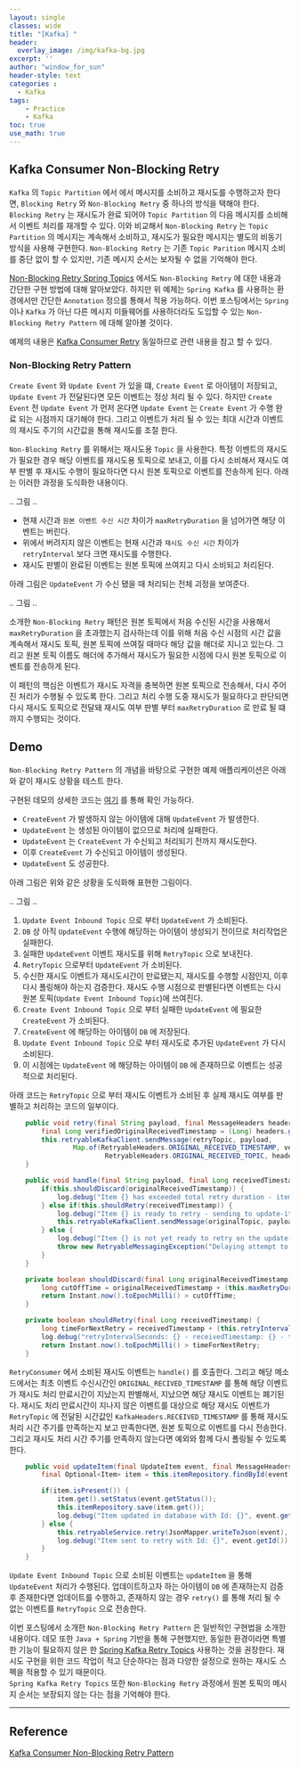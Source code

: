 ```yaml
--- 
layout: single
classes: wide
title: "[Kafka] "
header:
  overlay_image: /img/kafka-bg.jpg
excerpt: ''
author: "window_for_sun"
header-style: text
categories :
  - Kafka
tags:
    - Practice
    - Kafka
toc: true
use_math: true
---
```


## Kafka Consumer Non-Blocking Retry
`Kafka` 의 `Topic Partition` 에서 에서 메시지를 소비하고 재시도를 수행하고자 한다면, 
`Blocking Retry` 와 `Non-Blocking Retry` 중 하나의 방식을 택해야 한다. 
`Blocking Retry` 는 재시도가 완료 되어야 `Topic Partition` 의 다음 메시지를 소비해서 이벤트 처리를 재개할 수 있다. 
이와 비교해서 `Non-Blocking Retry` 는 `Topic Partition` 의 메시지는 계속해서 소비하고, 
재시도가 필요한 메시지는 별도의 비동기 방식을 사용해 구현한다. 
`Non-Blocking Retry` 는 기존 `Topic Parition` 메시지 소비를 중단 없이 할 수 있지만, 
기존 메시지 순서는 보자될 수 없을 기억해야 한다. 

[Non-Blocking Retry Spring Topics]()
에서도 `Non-Blocking Retry` 에 대한 내용과 간단한 구현 방법에 대해 알아보았다. 
하지만 위 예제는 `Spring Kafka` 를 사용하는 환경에서만 간단한 `Annotation` 정으를 통해서 적용 가능하다. 
이번 포스팅에서는 `Spring` 이나 `Kafka` 가 아닌 다른 메시지 미들웨어를 사용하더라도 도입할 수 있는 
`Non-Blocking Retry Pattern` 에 대해 알아볼 것이다.  

예제의 내용은 [Kafka Consumer Retry]() 
동일하므로 관련 내용을 참고 할 수 있다.  

### Non-Blocking Retry Pattern
`Create Event` 와 `Update Event` 가 있을 떄, 
`Create Event` 로 아이템이 저장되고, `Update Event` 가 전달된다면 모든 이벤트는 정상 처리 될 수 있다. 
하지만 `Create Event` 전 `Update Event` 가 먼저 온다면 `Update Event` 는 `Create Event` 가 수행 완료 되는 시점까지 대기해야 한다. 
그리고 이벤트가 처리 될 수 있는 최대 시간과 이벤트의 재시도 주기의 시간값을 통해 재시도를 조절 한다.  

`Non-Blocking Retry` 를 위해서는 재시도용 `Topic` 을 사용한다. 
특정 이벤트의 재시도가 필요한 경우 해당 이벤트를 재시도용 토픽으로 보내고, 
이를 다시 소비해서 재시도 여부 판별 후 재시도 수행이 필요하다면 다시 원본 토픽으로 이벤트를 전송하게 된다. 
아래는 이러한 과정을 도식화한 내용이다.

.. 그림 ..

- 현재 시간과 `원본 이벤트 수신 시간` 차이가 `maxRetryDuration` 을 넘어가면 해당 이벤트는 버린다. 
- 위에서 버려지지 않은 이벤트는 현재 시간과 `재시도 수신 시간` 차이가 `retryInterval` 보다 크면 재시도를 수행한다. 
- 재시도 판별이 완료된 이벤트는 원본 토픽에 쓰여지고 다시 소비되고 처리된다. 

아래 그림은 `UpdateEvent` 가 수신 됐을 때 처리되는 전체 괴정을 보여준다.   


.. 그림 ..


소개한 `Non-Blocking Retry` 패턴은 원본 토픽에서 처음 수신된 시간을 사용해서 
`maxRetryDuration` 을 초과했는지 검사하는데 이를 위해
처음 수신 시점의 시간 값을 계속해서 재시도 토픽, 원본 토픽에 쓰여질 때마다 해당 값을 해더로 지니고 있는다. 
그리고 원본 토픽 이름도 해더에 추가해서 재시도가 필요한 시점에 다시 원본 토픽으로 이벤트를 전송하게 된다.  

이 패턴의 핵심은 이벤트가 재시도 자격을 충복하면 원본 토픽으로 전송해서, 다시 주어진 처리가 수행될 수 있도록 한다. 
그리고 처리 수행 도중 재시도가 필요하다고 판단되면 다시 재시도 토픽으로 전달돼 재시도 여부 판별 부터 
`maxRetryDuration` 로 만료 될 떄까지 수행되는 것이다. 


## Demo
`Non-Blocking Retry Pattern` 의 개념을 바탕으로 구현한 예제 애플리케이션은 아래와 같이 재시도 상황을 테스트 한다. 

구현된 데모의 상세한 코드는 [여기](https://github.com/windowforsun/kafka-consumer-non-blocking-retry-pattern)
를 통해 확인 가능하다.  

- `CreateEvent` 가 발생하지 않는 아이템에 대해 `UpdateEvent` 가 발생한다. 
- `UpdateEvent` 는 생성된 아이템이 없으므로 처리에 실패한다. 
- `UpdateEvent` 는 `CreateEvent` 가 수신되고 처리되기 전까지 재시도한다. 
- 이후 `CreateEvent` 가 수신되고 아이템이 생성된다. 
- `UpdateEvent` 도 성공한다. 

아래 그림은 위와 같은 상황을 도식화해 표현한 그림이다.  

.. 그림 ..

1. `Update Event Inbound Topic` 으로 부터 `UpdateEvent` 가 소비된다. 
2. `DB` 상 아직 `UpdateEvent` 수행에 해당하는 아이템이 생성되기 전이므로 처리작업은 실패한다. 
3. 실패한 `UpdateEvent` 이벤트 재시도를 위해 `RetryTopic` 으로 보내진다. 
4. `RetryTopic` 으로부터 `UpdateEvent` 가 소비된다. 
5. 수신한 재시도 이벤트가 재시도시간이 만료됐는지, 재시도를 수행할 시점인지, 이후 다시 폴링해야 하는지 검증한다. 재시도 수행 시점으로 판별된다면 이벤트는 다시 원본 토픽(`Update Event Inbound Topic`)에 쓰여진다. 
6. `Create Event Inbound Topic` 으로 부터 실패한 `UpdateEvent` 에 필요한 `CreateEvent` 가 소비된다. 
7. `CreateEvent` 에 해당하는 아이템이 `DB` 에 저장된다. 
8. `Update Event Inbound Topic` 으로 부터 재시도로 추가된 `UpdateEvent` 가 다시 소비된다. 
9. 이 시점에는 `UpdateEvent` 에 해당하는 아이템이 `DB` 에 존재하므로 이벤트는 성공적으로 처리된다. 

아래 코드는 `RetryTopic` 으로 부터 재시도 이벤트가 소비된 후 실제 재시도 여부를 판별하고 처리하는 코드의 일부이다.  

```java
    public void retry(final String payload, final MessageHeaders headers) {
        final Long verifiedOriginalReceivedTimestamp = (Long) headers.getOrDefault(RetryableHeaders.ORIGINAL_RECEIVED_TIMESTAMP, (Long) headers.get(KafkaHeaders.RECEIVED_TIMESTAMP));
        this.retryableKafkaClient.sendMessage(retryTopic, payload,
                Map.of(RetryableHeaders.ORIGINAL_RECEIVED_TIMESTAMP, verifiedOriginalReceivedTimestamp,
                        RetryableHeaders.ORIGINAL_RECEIVED_TOPIC, headers.get(KafkaHeaders.RECEIVED_TOPIC)));
    }

    public void handle(final String payload, final Long receivedTimestamp, final Long originalReceivedTimestamp, final String originalTopic) {
        if(this.shouldDiscard(originalReceivedTimestamp)) {
            log.debug("Item {} has exceeded total retry duration - item discarded.", payload);
        } else if(this.shouldRetry(receivedTimestamp)) {
            log.debug("Item {} is ready to retry - sending to update-item topic.", payload);
            this.retryableKafkaClient.sendMessage(originalTopic, payload, Map.of(RetryableHeaders.ORIGINAL_RECEIVED_TIMESTAMP, originalReceivedTimestamp));
        } else {
            log.debug("Item {} is not yet ready to retry on the update-item topic - delaying.", payload);
            throw new RetryableMessagingException("Delaying attempt to retry item " + payload);
        }
    }

    private boolean shouldDiscard(final Long originalReceivedTimestamp) {
        long cutOffTime = originalReceivedTimestamp + (this.maxRetryDurationSeconds * 1000);
        return Instant.now().toEpochMilli() > cutOffTime;
    }

    private boolean shouldRetry(final Long receivedTimestamp) {
        long timeForNextRetry = receivedTimestamp + (this.retryIntervalSeconds * 1000);
        log.debug("retryIntervalSeconds: {} - receivedTimestamp: {} - timeForNextRetry: {} - now: {} - (now > timeForNextRetry): {}", retryIntervalSeconds, receivedTimestamp, timeForNextRetry, Instant.now().toEpochMilli(), Instant.now().toEpochMilli() > timeForNextRetry);
        return Instant.now().toEpochMilli() > timeForNextRetry;
    }
```  

`RetryConsumer` 에서 소비된 재시도 이벤트는 `handle()` 를 호출한다. 
그리고 해당 메소드에서는 최초 이벤트 수신시간인 `ORIGINAL_RECIVED_TIMESTAMP` 를 통해 해당 이벤트가 재시도 처리 만료시간이 지났는지 판별해서, 
지났으면 해당 재시도 이벤트는 폐기된다. 
재시도 처리 만료시간이 지나지 않은 이벤트를 대상으로 해당 재시도 이벤트가 `RetryTopic` 에 전달된 시간값인 `KafkaHeaders.RECEIVED_TIMESTAMP` 를 통해 
재시도 처리 시간 주기를 만족하는지 보고 만족한다면, 
원본 토픽으로 이벤트를 다시 전송한다. 
그리고 재시도 처리 시간 주기를 만족하지 않는다면 예외와 함께 다시 폴링될 수 있도록 한다.  


```java
    public void updateItem(final UpdateItem event, final MessageHeaders headers) {
        final Optional<Item> item = this.itemRepository.findById(event.getId());

        if(item.isPresent()) {
            item.get().setStatus(event.getStatus());
            this.itemRepository.save(item.get());
            log.debug("Item updated in database with Id: {}", event.getId());
        } else {
            this.retryableService.retry(JsonMapper.writeToJson(event), headers);
            log.debug("Item sent to retry with Id: {}", event.getId());
        }
    }
```  

`Update Event Inbound Topic` 으로 소비된 이벤트는 `updateItem` 을 통해 `UpdateEvent` 처리가 수행된다. 
업데이트하고자 하는 아이템이 `DB` 에 존재하는지 검증 후 존재한다면 업데이트를 수행하고, 
존재하지 않는 경우 `retry()` 를 통해 처리 될 수 없는 이벤트를 `RetryTopic` 으로 전송한다.  


이번 포스팅에서 소개한 `Non-Blocking Retry Pattern` 은 일반적인 구현법을 소개한 내용이다. 
데모 또한 `Java + Spring` 기반을 통해 구현했지만, 동일한 환경이라면 특별한 기능이 필요하지 않은 한
[Spring Kafka Retry Topics]()
사용하는 것을 권장한다. 
재시도 구현을 위한 코드 작업이 적고 단순하다는 점과 다양한 설정으로 원하는 재시도 스펙을 적용할 수 있기 때문이다.  
`Spring Kafka Retry Topics` 또한 `Non-Blocking Retry` 과정에서 원본 토픽의 메시지 순서는 보장되지 않는 다는 점을 기억해야 한다.  








---  
## Reference
[Kafka Consumer Non-Blocking Retry Pattern](https://www.lydtechconsulting.com/blog-kafka-non-blocking-retry.html)   
